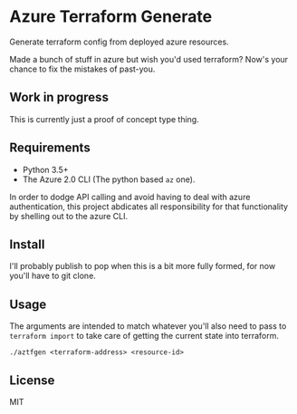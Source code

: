 # Azure Terraform Generate

Generate terraform config from deployed azure resources.

Made a bunch of stuff in azure but wish you'd used terraform? Now's your chance to fix the mistakes of past-you.

## Work in progress

This is currently just a proof of concept type thing.

## Requirements

* Python 3.5+
* The Azure 2.0 CLI (The python based `az` one).

In order to dodge API calling and avoid having to deal with azure authentication, this project abdicates all responsibility for that functionality by shelling out to the azure CLI.

## Install

I'll probably publish to pop when this is a bit more fully formed, for now you'll have to git clone.

## Usage

The arguments are intended to match whatever you'll also need to pass to `terraform import` to take care of getting the current state into terraform.

```
./aztfgen <terraform-address> <resource-id>
```

## License

MIT
